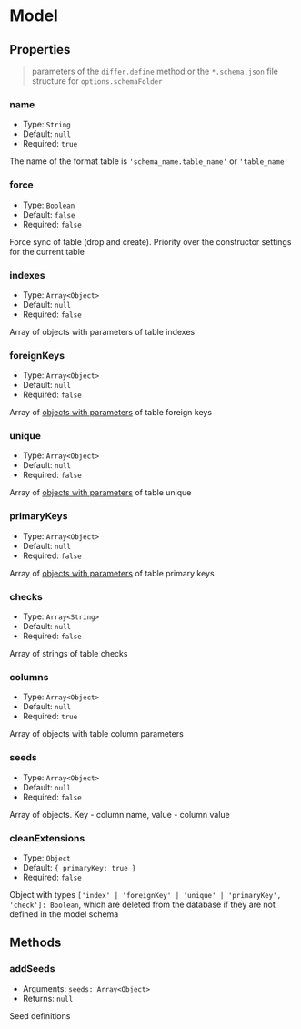 # Model

## Properties

> parameters of the `differ.define` method or the `*.schema.json` file structure for `options.schemaFolder`

### name

* Type: `String`
* Default: `null`
* Required: `true`

The name of the format table is `'schema_name.table_name'` or `'table_name'`

### force

* Type: `Boolean`
* Default: `false`
* Required: `false`

Force sync of table (drop and create). Priority over the constructor settings for the current table

### indexes

* Type: `Array<Object>`
* Default: `null`
* Required: `false`

Array of objects with parameters of table indexes

### foreignKeys

* Type: `Array<Object>`
* Default: `null`
* Required: `false`

Array of [objects with parameters](foreign-key.md) of table foreign keys

### unique

* Type: `Array<Object>`
* Default: `null`
* Required: `false`

Array of [objects with parameters](unique.md) of table unique

### primaryKeys

* Type: `Array<Object>`
* Default: `null`
* Required: `false`

Array of [objects with parameters](primaryKey.md) of table primary keys

### checks

* Type: `Array<String>`
* Default: `null`
* Required: `false`

Array of strings of table checks

### columns

* Type: `Array<Object>`
* Default: `null`
* Required: `true`

Array of objects with table column parameters

### seeds

* Type: `Array<Object>`
* Default: `null`
* Required: `false`

Array of objects. Key - column name, value - column value

### cleanExtensions

* Type: `Object`
* Default: `{ primaryKey: true }`
* Required: `false`

Object with types `['index' | 'foreignKey' | 'unique' | 'primaryKey', 'check']: Boolean`, which are deleted from the database if they are not defined in the model schema

## Methods

### addSeeds

* Arguments: `seeds: Array<Object>`
* Returns: `null`

Seed definitions
